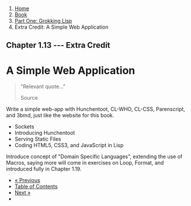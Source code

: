 <ol class="breadcrumb">
  <li><a href="/">Home</a></li>
  <li><a href="/book/">Book</a></li>
  <li><a href="/book/1-0-0-overview/">Part One: Grokking Lisp</a></li>
  <li class="active">Extra Credit: A Simple Web Application</li>
</ol>

## Chapter 1.13 --- Extra Credit

# A Simple Web Application

> "Relevant quote..."
> <footer>Source</footer>

Write a simple web-app with Hunchentoot, CL-WHO, CL-CSS, Parenscript, and 3bmd, just like the website for this book.

* Sockets
* Introducing Hunchentoot
* Serving Static Files
* Coding HTML5, CSS3, and JavaScript in Lisp

Introduce concept of "Domain Specific Languages", extending the use of Macros, saying more will come in exercises on Loop, Format, and introduced fully in Chapter 1.19.

<ul class="pager">
  <li class="previous"><a href="/book/1-12-0-namespaces/">&laquo; Previous</a></li>
  <li><a href="/book/">Table of Contents</a></li>
  <li class="next"><a href="/book/1-14-0-conditionals/">Next &raquo;</a><li>
</ul>
